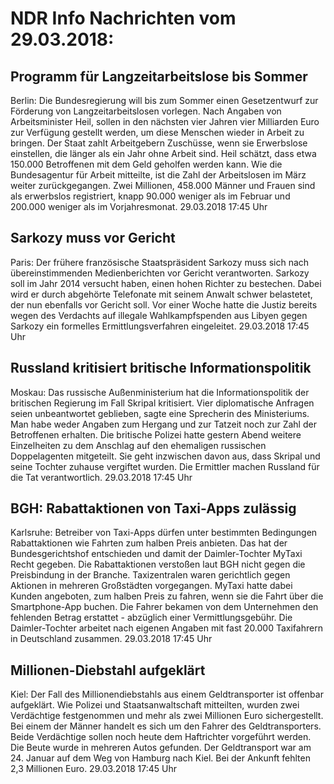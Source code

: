 # NDR Info Nachrichten vom 29.03.2018:


## Programm für Langzeitarbeitslose bis Sommer
Berlin:	Die Bundesregierung will bis zum Sommer einen Gesetzentwurf zur Förderung von Langzeitarbeitslosen vorlegen. Nach Angaben von Arbeitsminister Heil, sollen in den nächsten vier Jahren vier Milliarden Euro zur Verfügung gestellt werden, um diese Menschen wieder in Arbeit zu bringen. Der Staat zahlt Arbeitgebern Zuschüsse, wenn sie Erwerbslose einstellen, die länger als ein Jahr ohne Arbeit sind. Heil schätzt, dass etwa 150.000 Betroffenen mit dem Geld geholfen werden kann. Wie die Bundesagentur für Arbeit mitteilte, ist die Zahl der Arbeitslosen im März weiter zurückgegangen. Zwei Millionen, 458.000 Männer und Frauen sind als erwerbslos registriert, knapp 90.000 weniger als im Februar und 200.000 weniger als im Vorjahresmonat. 29.03.2018 17:45 Uhr 

## Sarkozy muss vor Gericht
Paris: Der frühere französische Staatspräsident Sarkozy muss sich nach übereinstimmenden Medienberichten vor Gericht verantworten. Sarkozy soll im Jahr 2014 versucht haben, einen hohen Richter zu bestechen. Dabei wird er durch abgehörte Telefonate mit seinem Anwalt schwer belastetet, der nun ebenfalls vor Gericht soll. Vor einer Woche hatte die Justiz bereits wegen des Verdachts auf illegale Wahlkampfspenden aus Libyen gegen Sarkozy ein formelles Ermittlungsverfahren eingeleitet. 29.03.2018 17:45 Uhr 

## Russland kritisiert britische Informationspolitik
Moskau: Das russische Außenministerium hat die Informationspolitik der britischen Regierung im Fall Skripal kritisiert. Vier diplomatische Anfragen seien unbeantwortet geblieben, sagte eine Sprecherin des Ministeriums. Man habe weder Angaben zum Hergang und zur Tatzeit noch zur Zahl der Betroffenen erhalten. Die britische Polizei hatte gestern Abend weitere Einzelheiten zu dem Anschlag auf den ehemaligen russischen Doppelagenten mitgeteilt. Sie geht inzwischen davon aus, dass Skripal und seine Tochter zuhause vergiftet wurden. Die Ermittler machen Russland für die Tat verantwortlich. 29.03.2018 17:45 Uhr 

## BGH: Rabattaktionen von Taxi-Apps zulässig
Karlsruhe:	Betreiber von Taxi-Apps dürfen unter bestimmten Bedingungen Rabattaktionen wie Fahrten zum halben Preis anbieten. Das hat der Bundesgerichtshof entschieden und damit der Daimler-Tochter MyTaxi Recht gegeben. Die Rabattaktionen verstoßen laut BGH nicht gegen die Preisbindung in der Branche. Taxizentralen waren gerichtlich gegen Aktionen in mehreren Großstädten vorgegangen. MyTaxi hatte dabei Kunden angeboten, zum halben Preis zu fahren, wenn sie die Fahrt über die Smartphone-App buchen. Die Fahrer bekamen von dem Unternehmen den fehlenden Betrag erstattet - abzüglich einer Vermittlungsgebühr. Die Daimler-Tochter arbeitet nach eigenen Angaben mit fast 20.000 Taxifahrern in Deutschland zusammen. 29.03.2018 17:45 Uhr 

## Millionen-Diebstahl aufgeklärt
Kiel: Der Fall des Millionendiebstahls aus einem Geldtransporter ist offenbar aufgeklärt. Wie Polizei und Staatsanwaltschaft mitteilten, wurden zwei Verdächtige festgenommen und mehr als zwei Millionen Euro sichergestellt. Bei einem der Männer handelt es sich um den Fahrer des Geldtransporters. Beide Verdächtige sollen noch heute dem Haftrichter vorgeführt werden. Die Beute wurde in mehreren Autos gefunden. Der Geldtransport war am 24. Januar auf dem Weg von Hamburg nach Kiel. Bei der Ankunft fehlten 2,3 Millionen Euro. 29.03.2018 17:45 Uhr 
